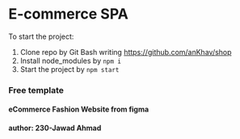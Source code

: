 # E-commerce SPA
To start the project:
1. Clone repo by Git Bash writing https://github.com/anKhav/shop
2. Install node_modules by ```npm i```
3. Start the project by ```npm start```

### Free template
#### eCommerce Fashion Website from figma 
#### author: 230-Jawad Ahmad



